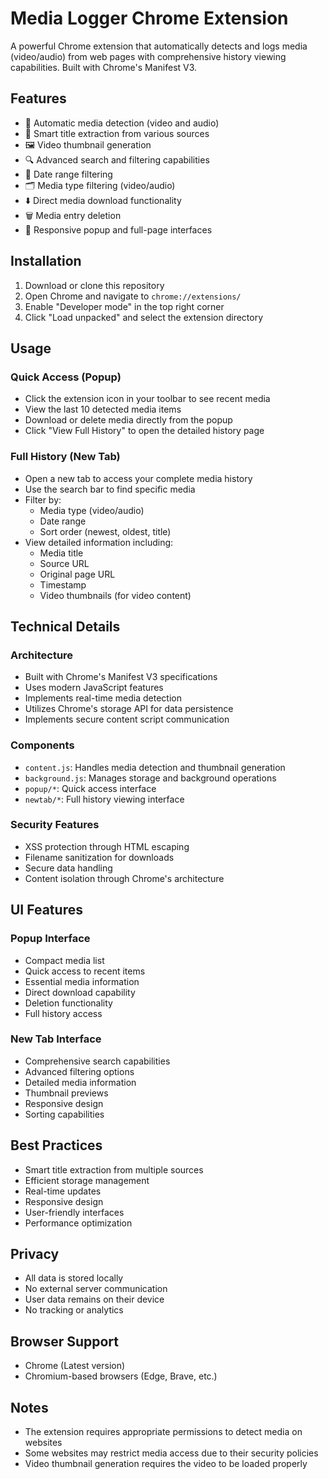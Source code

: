 # Media Logger Chrome Extension

A powerful Chrome extension that automatically detects and logs media (video/audio) from web pages with comprehensive history viewing capabilities. Built with Chrome's Manifest V3.

## Features

- 🎥 Automatic media detection (video and audio)
- 📝 Smart title extraction from various sources
- 🖼️ Video thumbnail generation
- 🔍 Advanced search and filtering capabilities
- 📅 Date range filtering
- 🗂️ Media type filtering (video/audio)
- ⬇️ Direct media download functionality
- 🗑️ Media entry deletion
- 📱 Responsive popup and full-page interfaces

## Installation

1. Download or clone this repository
2. Open Chrome and navigate to `chrome://extensions/`
3. Enable "Developer mode" in the top right corner
4. Click "Load unpacked" and select the extension directory

## Usage

### Quick Access (Popup)
- Click the extension icon in your toolbar to see recent media
- View the last 10 detected media items
- Download or delete media directly from the popup
- Click "View Full History" to open the detailed history page

### Full History (New Tab)
- Open a new tab to access your complete media history
- Use the search bar to find specific media
- Filter by:
  - Media type (video/audio)
  - Date range
  - Sort order (newest, oldest, title)
- View detailed information including:
  - Media title
  - Source URL
  - Original page URL
  - Timestamp
  - Video thumbnails (for video content)

## Technical Details

### Architecture
- Built with Chrome's Manifest V3 specifications
- Uses modern JavaScript features
- Implements real-time media detection
- Utilizes Chrome's storage API for data persistence
- Implements secure content script communication

### Components
- `content.js`: Handles media detection and thumbnail generation
- `background.js`: Manages storage and background operations
- `popup/*`: Quick access interface
- `newtab/*`: Full history viewing interface

### Security Features
- XSS protection through HTML escaping
- Filename sanitization for downloads
- Secure data handling
- Content isolation through Chrome's architecture

## UI Features

### Popup Interface
- Compact media list
- Quick access to recent items
- Essential media information
- Direct download capability
- Deletion functionality
- Full history access

### New Tab Interface
- Comprehensive search capabilities
- Advanced filtering options
- Detailed media information
- Thumbnail previews
- Responsive design
- Sorting capabilities

## Best Practices
- Smart title extraction from multiple sources
- Efficient storage management
- Real-time updates
- Responsive design
- User-friendly interfaces
- Performance optimization

## Privacy
- All data is stored locally
- No external server communication
- User data remains on their device
- No tracking or analytics

## Browser Support
- Chrome (Latest version)
- Chromium-based browsers (Edge, Brave, etc.)

## Notes
- The extension requires appropriate permissions to detect media on websites
- Some websites may restrict media access due to their security policies
- Video thumbnail generation requires the video to be loaded properly
